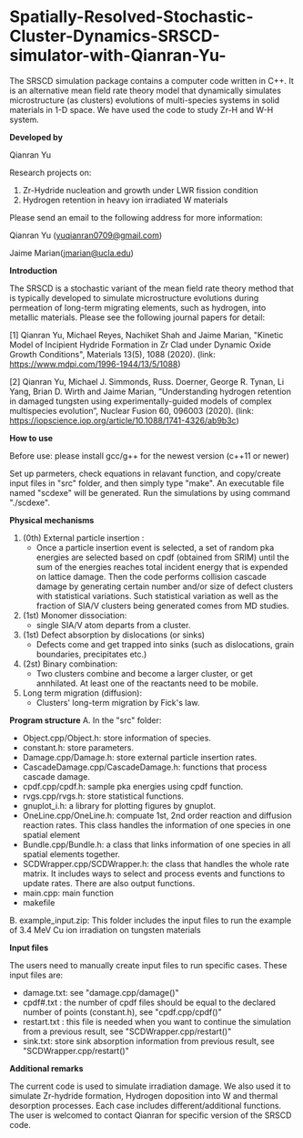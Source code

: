 # Spatially-Resolved-Stochastic-Cluster-Dynamics-SRSCD-simulator-with-Qianran-Yu-
The SRSCD simulation package contains a computer code written in C++. It is an alternative mean field rate theory model that dynamically simulates microstructure (as clusters) evolutions of multi-species systems in solid materials in 1-D space. We have used the code to study Zr-H and W-H system.

****Developed by****

Qianran Yu

Research projects on:
1. Zr-Hydride nucleation and growth under LWR fission condition
2. Hydrogen retention in heavy ion irradiated W materials

Please send an email to the following address for more information:

Qianran Yu (yuqianran0709@gmail.com)

Jaime Marian(jmarian@ucla.edu)

****Introduction****

The SRSCD is a stochastic variant of the mean field rate theory method that is typically developed to simulate microstructure evolutions during permeation of long-term migrating elements, such as hydrogen, into metallic materials. Please see the following journal papers for detail:

[1] Qianran Yu, Michael Reyes, Nachiket Shah and Jaime Marian, "Kinetic Model of Incipient Hydride Formation in Zr Clad under Dynamic Oxide Growth Conditions", Materials 13(5), 1088 (2020). (link: https://www.mdpi.com/1996-1944/13/5/1088)

[2] Qianran Yu, Michael J. Simmonds, Russ. Doerner, George R. Tynan, Li Yang, Brian D. Wirth and Jaime Marian, “Understanding hydrogen retention in damaged tungsten using experimentally-guided models of complex multispecies evolution”, Nuclear Fusion 60, 096003 (2020). (link: https://iopscience.iop.org/article/10.1088/1741-4326/ab9b3c)

****How to use****

Before use: please install gcc/g++ for the newest version (c++11 or newer)

Set up parmeters, check equations in relavant function, and copy/create input files in "src" folder, and then simply type "make". An
executable file named "scdexe" will be generated. Run the simulations by using command "./scdexe".

****Physical mechanisms****

1. (0th) External particle insertion :
   - Once a particle insertion event is selected, a set of random pka energies are selected based on cpdf (obtained from SRIM) until the sum of the energies reaches total incident energy that is expended on lattice damage. Then the code performs collision cascade damage by generating certain number and/or size of defect clusters with statistical variations. Such statistical variation as well as the fraction of SIA/V clusters being generated comes from MD studies.  
2. (1st) Monomer dissociation:
   - single SIA/V atom departs from a cluster.
3. (1st) Defect absorption by dislocations (or sinks)
   - Defects come and get trapped into sinks (such as dislocations, grain boundaries, precipitates etc.)
4. (2st) Binary combination:
   - Two clusters combine and become a larger cluster, or get annhilated. At least one of the reactants need to be mobile.
5. Long term migration (diffusion):
   - Clusters' long-term migration by Fick's law. 

****Program structure****
A. In the "src" folder:
- Object.cpp/Object.h: store information of species.
- constant.h: store parameters. 
- Damage.cpp/Damage.h: store external particle insertion rates.
- CascadeDamage.cpp/CascadeDamage.h: functions that process cascade damage.
- cpdf.cpp/cpdf.h: sample pka energies using cpdf function.
- rvgs.cpp/rvgs.h: store statistical functions.
- gnuplot_i.h: a library for plotting figures by gnuplot.
- OneLine.cpp/OneLine.h: compuate 1st, 2nd order reaction and diffusion reaction rates. This class handles the information of one species in one spatial element 
- Bundle.cpp/Bundle.h: a class that links information of one species in all spatial elements together.
- SCDWrapper.cpp/SCDWrapper.h: the class that handles the whole rate matrix. It includes ways to select and process events and functions to update rates. There are also output functions. 
- main.cpp: main function
- makefile

B. example_input.zip:
This folder includes the input files to run the example of 3.4 MeV Cu ion irradiation on tungsten materials

****Input files****

The users need to manually create input files to run specific cases. These input files are:
- damage.txt: see "damage.cpp/damage()"
- cpdf#.txt : the number of cpdf files should be equal to the declared number of points (constant.h), see "cpdf.cpp/cpdf()"
- restart.txt : this file is needed when you want to continue the simulation from a previous result, see "SCDWrapper.cpp/restart()"
- sink.txt: store sink absorption information from previous result, see "SCDWrapper.cpp/restart()"

****Additional remarks****

The current code is used to simulate irradiation damage. We also used it to simulate Zr-hydride formation, Hydrogen doposition into W and thermal desorption processes. Each case includes different/additional functions. The user is welcomed to contact Qianran for specific version of the SRSCD code.
